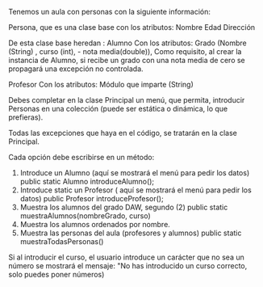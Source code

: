 Tenemos un aula con personas  con la siguiente información: 

Persona, que es una clase base con los atributos: 
Nombre
Edad
Dirección

De esta clase base heredan : 
Alumno
Con los atributos:  Grado (Nombre (String) , curso (int), - nota media(double)), 
Como requisito, al crear la instancia de Alumno, 
si recibe un grado con una nota media de cero
se propagará una excepción no controlada. 

Profesor
Con los atributos: Módulo que imparte
 (String)


Debes completar en la clase Principal un menú, que permita, introducir
 Personas 
en una colección (puede ser estática o dinámica, lo que prefieras). 

Todas las excepciones que haya en el código, 
se tratarán en la clase Principal. 


Cada opción debe escribirse en un método: 

1. Introduce un Alumno (aquí se mostrará el menú para pedir los datos)
     public static Alumno introduceAlumno(); 
2. Introduce static un Profesor ( aquí se mostrará el menú para pedir los datos)
    public Profesor introduceProfesor();
3. Muestra los alumnos del grado DAW, segundo (2)
    public static muestraAlumnos(nombreGrado, curso)
4. Muestra los alumnos ordenados por nombre. 
5. Muestra las personas del aula (profesores y alumnos)
    public static muestraTodasPersonas()

Si al introducir el curso, el usuario introduce un carácter que no sea un número
se mostrará el mensaje: "No has introducido un curso correcto, solo puedes poner números)


